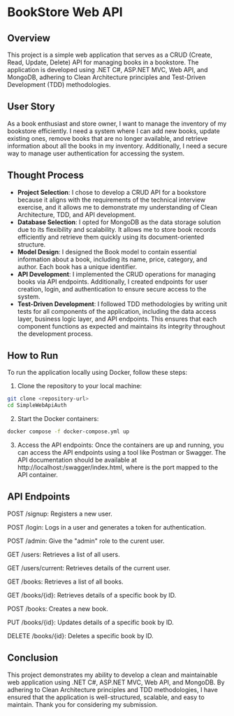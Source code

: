 # BookStore Web API

## Overview
This project is a simple web application that serves as a CRUD (Create, Read, Update, Delete) API for managing books in a bookstore. The application is developed using .NET C#, ASP.NET MVC, Web API, and MongoDB, adhering to Clean Architecture principles and Test-Driven Development (TDD) methodologies.

## User Story
As a book enthusiast and store owner, I want to manage the inventory of my bookstore efficiently. I need a system where I can add new books, update existing ones, remove books that are no longer available, and retrieve information about all the books in my inventory. Additionally, I need a secure way to manage user authentication for accessing the system.

## Thought Process
- **Project Selection**: I chose to develop a CRUD API for a bookstore because it aligns with the requirements of the technical interview exercise, and it allows me to demonstrate my understanding of Clean Architecture, TDD, and API development.
- **Database Selection**: I opted for MongoDB as the data storage solution due to its flexibility and scalability. It allows me to store book records efficiently and retrieve them quickly using its document-oriented structure.
- **Model Design**: I designed the Book model to contain essential information about a book, including its name, price, category, and author. Each book has a unique identifier.
- **API Development**: I implemented the CRUD operations for managing books via API endpoints. Additionally, I created endpoints for user creation, login, and authentication to ensure secure access to the system.
- **Test-Driven Development**: I followed TDD methodologies by writing unit tests for all components of the application, including the data access layer, business logic layer, and API endpoints. This ensures that each component functions as expected and maintains its integrity throughout the development process.

## How to Run

To run the application locally using Docker, follow these steps:

1. Clone the repository to your local machine:
```bash
git clone <repository-url>
cd SimpleWebApiAuth
```

2. Start the Docker containers:
```bash
docker compose -f docker-compose.yml up
```

3. Access the API endpoints:
Once the containers are up and running, you can access the API endpoints using a tool like Postman or Swagger. The API documentation should be available at http://localhost:<port>/swagger/index.html, where <port> is the port mapped to the API container.

## API Endpoints
POST /signup: Registers a new user.

POST /login: Logs in a user and generates a token for authentication.

POST /admin: Give the "admin" role to the curent user.

GET /users: Retrieves a list of all users.

GET /users/current: Retrieves details of the current user.

GET /books: Retrieves a list of all books.

GET /books/{id}: Retrieves details of a specific book by ID.

POST /books: Creates a new book.

PUT /books/{id}: Updates details of a specific book by ID.

DELETE /books/{id}: Deletes a specific book by ID.

## Conclusion
This project demonstrates my ability to develop a clean and maintainable web application using .NET C#, ASP.NET MVC, Web API, and MongoDB. By adhering to Clean Architecture principles and TDD methodologies, I have ensured that the application is well-structured, scalable, and easy to maintain. Thank you for considering my submission.